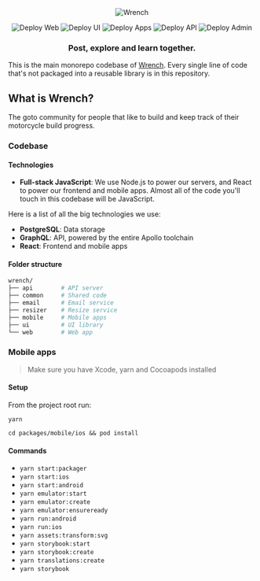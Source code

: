<div align="center">
<img src="https://edge-files.wrench.cc/static/email/logo.jpg?w=60&h=60&dpr=3" alt="Wrench">

![Deploy Web](https://github.com/Wrenchcc/wrench/workflows/Deploy%20Web/badge.svg)
![Deploy UI](https://github.com/Wrenchcc/wrench/workflows/Deploy%20UI/badge.svg)
![Deploy Apps](https://github.com/Wrenchcc/wrench/workflows/Deploy%20Apps/badge.svg)
![Deploy API](https://github.com/Wrenchcc/wrench/workflows/Deploy%20API/badge.svg)
![Deploy Admin](https://github.com/Wrenchcc/wrench/workflows/Deploy%20Admin/badge.svg)

### Post, explore and learn together.

</div>

This is the main monorepo codebase of [Wrench](https://wrench.cc). Every single line of code that's not packaged into a reusable library is in this repository.

## What is Wrench?

The goto community for people that like to build and keep track of their motorcycle build progress.

### Codebase

#### Technologies

- **Full-stack JavaScript**: We use Node.js to power our servers, and React to power our frontend and mobile apps. Almost all of the code you'll touch in this codebase will be JavaScript.

Here is a list of all the big technologies we use:

- **PostgreSQL**: Data storage
- **GraphQL**: API, powered by the entire Apollo toolchain
- **React**: Frontend and mobile apps

#### Folder structure

```sh
wrench/
├── api        # API server
├── common     # Shared code
├── email      # Email service
├── resizer    # Resize service
├── mobile     # Mobile apps
├── ui         # UI library
└── web        # Web app
```

### Mobile apps

> Make sure you have Xcode, yarn and Cocoapods installed

#### Setup

From the project root run:

`yarn`

`cd packages/mobile/ios && pod install`

#### Commands

- `yarn start:packager`
- `yarn start:ios`
- `yarn start:android`
- `yarn emulator:start`
- `yarn emulator:create`
- `yarn emulator:ensureready`
- `yarn run:android`
- `yarn run:ios`
- `yarn assets:transform:svg`
- `yarn storybook:start`
- `yarn storybook:create`
- `yarn translations:create`
- `yarn storybook`
